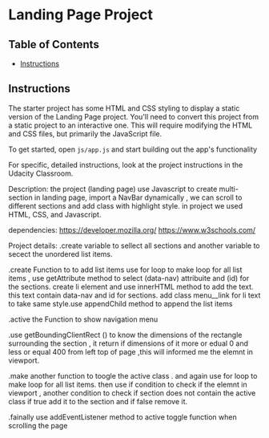# Landing Page Project

## Table of Contents

* [Instructions](#instructions)

## Instructions

The starter project has some HTML and CSS styling to display a static version of the Landing Page project. You'll need to convert this project from a static project to an interactive one. This will require modifying the HTML and CSS files, but primarily the JavaScript file.

To get started, open `js/app.js` and start building out the app's functionality

For specific, detailed instructions, look at the project instructions in the Udacity Classroom.


Description:
the project (landing page)  use Javascript to create multi-section in  landing page, import  a NavBar dynamically , we can scroll to different sections and add class with highlight style. in project we used  HTML, CSS, and Javascript.

dependencies:
https://developer.mozilla.org/
https://www.w3schools.com/


Project details:
 .create variable to sellect all sections and another variable to secect the unordered list items.

 .create Function to  to add list items use for loop to make loop for all list items , use getAttribute method to select (data-nav) attribuite  and (id) for the sections. create li element and use innerHTML method to add the text. this text contain data-nav and id for sections.
 add class menu__link for li text to take same style.use appendChild method to append the list items 

 .active the Function to show navigation menu 

 .use getBoundingClientRect ()  to know the dimensions of the rectangle surrounding the section , it  return if dimensions of it more or edual 0 and less or equal 400 from left top of page ,this will informed me the elemnt in viewport.

 .make another function to toogle the active class . and again use for loop to make loop for all list items.
  then use if condition to check if the elemnt in viewport , another condition to  check if section does not contain the active class if true add it to the section and if false remove it.

  .fainally use addEventListener method to active toggle function when scrolling the page 


